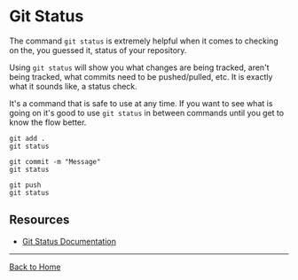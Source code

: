# Git Status

The command `git status` is extremely helpful when it comes to checking on the, you guessed it, status of your repository.

Using `git status` will show you what changes are being tracked, aren't being tracked, what commits need to be pushed/pulled, etc. It is exactly what it sounds like, a status check.

It's a command that is safe to use at any time. If you want to see what is going on it's good to use `git status` in between commands until you get to know the flow better.

```
git add .
git status

git commit -m "Message"
git status

git push
git status
```

## Resources

- [Git Status Documentation](https://git-scm.com/docs/git-status)

---
[Back to Home](../README.md)